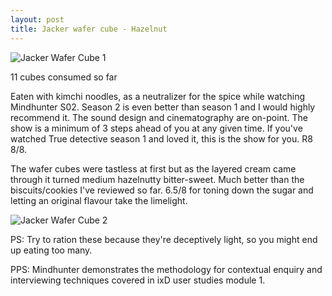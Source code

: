 ```yaml
---
layout: post
title: Jacker wafer cube - Hazelnut
---
```


![Jacker Wafer Cube 1](https://cookies.wtf/assets/jacker-1.jpeg)  

11 cubes consumed so far

Eaten with kimchi noodles, as a neutralizer for the spice while watching Mindhunter S02. Season 2 is even better than season 1 and I would highly recommend it. The sound design and cinematography are on-point. The show is a minimum of 3 steps ahead of you at any given time. If you've watched True detective season 1 and loved it, this is the show for you. R8 8/8.

The wafer cubes were tastless at first but as the layered cream came through it turned medium hazelnutty bitter-sweet. Much better than the biscuits/cookies I've reviewed so far. 6.5/8 for toning down the sugar and letting an original flavour take the limelight.

![Jacker Wafer Cube 2](https://cookies.wtf/assets/jacker-2.jpeg)  

PS: Try to ration these because they're deceptively light, so you might end up eating too many. 

PPS: Mindhunter demonstrates the methodology for contextual enquiry and interviewing techniques covered in ixD user studies module 1.